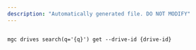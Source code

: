 ```yaml
---
description: "Automatically generated file. DO NOT MODIFY"
---
```


```cli

mgc drives search(q='{q}') get --drive-id {drive-id}

```